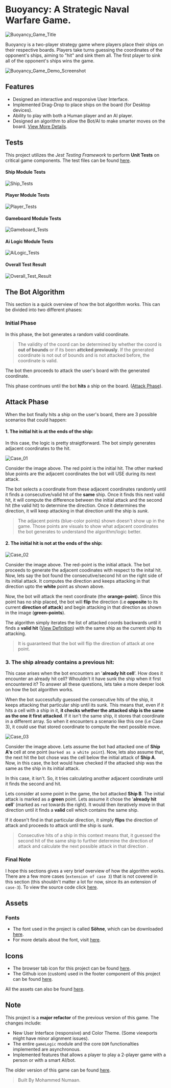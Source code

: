 # Buoyancy: A Strategic Naval Warfare Game.
![Buoyancy_Game_Title](./screenshots/image.png)

Buoyancy is a two-player strategy game where players place their ships on their respective boards. Players take turns guessing the coordinates of the opponent's ships, aiming to "hit" and sink them all. The first player to sink all of the opponent's ships wins the game.

![Buoyancy_Game_Demo_Screenshot](./screenshots/image-1.png)


## Features

- Designed an interactive and responsive User Interface.
- Implemented Drag-Drop to place ships on the board (for Desktop devices).
- Ability to play with both a Human player and an AI player.
- Designed an algorithm to allow the Bot/AI to make smarter moves on the board. [View More Details](#the-bot-algorithm).

## Tests

This project utilizes the *Jest Testing Framework* to perform **Unit Tests** on critical game components. The test files can be found [here](https://github.com/mohammednumaan/Buoyancy/tree/main/src/tests).

#### Ship Module Tests
![Ship_Tests](./screenshots/test-4.png)

#### Player Module Tests
![Player_Tests](./screenshots/test-1.png)

#### Gameboard Module Tests
![Gameboard_Tests](./screenshots/test-2.png)

#### Ai Logic Module Tests
![AiLogic_Tests](./screenshots/test-3.png)

#### Overall Test Result
![Overall_Test_Result](./screenshots/test-result.png)

## The Bot Algorithm

This section is a quick overview of how the bot algorithm works. This can be divided into two different phases:

### Initial Phase 

In this phase, the bot generates a random valid coordinate. 
> The validity of the coord can be determined by whether the coord is  **out of bounds** or if its been **attcked previously**. If the generated coordinate is not out of bounds and is not attacked before, the coordinate is valid.

The bot then proceeds to attack the user's board with the generated coordinate.

This phase continues until the bot **hits** a ship on the board. ([Attack Phase](#attack-phase)).

## Attack Phase

When the bot finally hits a ship on the user's board, there are 3 possible scenarios that could happen:

#### 1. The initial hit is at the ends of the ship:

In this case, the logic is pretty straigtforward. The bot simply generates adjacent coordinates to the hit.

![Case_01](./screenshots/image-9.png)


Consider the image above. The red point is the initial hit. The other marked blue points are the adjacent coordinates the bot will USE during its next attack. 

The bot selects a coordinate from these adjacent coordinates randomly until it finds a consecutive/valid hit of the **same** ship. Once it finds this next valid hit, it will compute the difference between the initial attack and the second hit (the valid hit) to determine the direction. Once it determines the direction, it will keep attacking in that direction until the ship is *sunk*.

> The adjacent points (blue-color points) shown doesn't show up in the game. Those points are visuals to show what adjacent coordinates the bot generates to understand the algorithm/logic better.

#### 2. The initial hit is not at the ends of the ship:

![Case_02](./screenshots/image-5.png)

Consider the image above. The red-point is the initial attack. The bot proceeds to generate the adjacent coodinates with respect to the inital hit. Now, lets say the bot found the consecutive/second hit on the right side of its initial attack. It computes the direction and keeps attacking in that direction upto the **white** point as shown above. 

Now, the bot will attack the next coordinate (the **orange-point**). Since this point has no ship placed, the bot will **flip** the direction (i.e  **opposite** to its current **direction of attack**) and begin attacking in that direction as shown in the image (**green-points**).

The algorithm simply iterates the list of attacked coords backwards until it finds a **valid hit** ([View Definition](#initial-phase)) with the same ship as the current ship its attacking.

> It is guaranteed that the bot will flip the direction of attack at one point. 

### 3. The ship already contains a previous hit:

This case arises when the bot encounters an '**already hit cell**'. How does it encounter an already hit cell? Whouldn't it have sunk the ship when it first encountered it? To answer all these questions, lets take a more deeper look on how the bot algorithm works.

When the bot successfully guessed the consecutive hits of the ship, it keeps attacking that particular ship until its sunk. This means that, even if it hits a cell with a ship in it, **it checks whether the attacked ship is the same as the one it first attacked**. If it isn't the same ship, it stores that coordinate in a different array. So when it encounters a scenario like this one (i.e Case 3), it could use that stored coordinate to compute the next possible move.

![Case_03](./screenshots/image-11.png)

Consider the image above. Lets assume the bot had attacked one of **Ship A's** cell at one point (`marked as a white point`). Now, lets also assume that, the next hit the bot chose was the cell below the initial attack of **Ship A**. Now, in this case, the bot would have checked if the attacked ship was the same as the ship in its initial attack.

In this case, it isn't. So, it tries calculating another adjacent coordinate until it finds the second and hit. 

Lets consider at some point in the game, the bot attacked **Ship B**. The initial attack is marked as a **green** point. Lets assume it chose the '**already hit cell**' (marked as `red` towards the right). It would then iteratively move in that direction until it finds a **valid** cell which contains the same ship.

If it doesn't find in that particular direction, it simply **flips** the direction of attack and proceeds to attack until the ship is sunk.

> Consecutive hits of a ship in this context means that, it guessed the second hit of the same ship to further determine the direction of attack and calculate the next possible attack in that direction . 

### Final Note

I hope this sections gives a very brief overview of how the algorithm works. There are a few more cases (`extension of case 3`) that is not covered in this section (this shouldn't matter a lot for now, since its an extension of `case-3`). To view the source code click [here](https://github.com/mohammednumaan/Buoyancy/blob/main/src/js/logic/AiLogic.js).


## Assets

### Fonts
- The font used in the project is called **Söhne**, which can be downloaded [here](https://befonts.com/sohne-font-family.html#google_vignette).
- For more details about the font, visit [here](https://klim.co.nz/retail-fonts/soehne/).

## Icons
- The browser tab icon for this project can be found [here](https://icons8.com/icons/set/sailing--purple).
- The Github icon (custom) used in the footer component of this project can be found [here](https://github.com/mohammednumaan/Buoyancy/blob/main/src/assets/github.png). 

All the assets can also be found [here](https://github.com/mohammednumaan/Buoyancy/blob/main/src/assets/github.png).


## Note

This project is a **major refactor** of the previous version of this game. The changes include: 

- New User Interface (responsive) and Color Theme. (Some viewports might have minor alignment issues).
- The entire `gameLogic` module and the core `DOM` functionalties implemented are asynchronous.
- Implemented features that allows a player to play a 2-player game with a person or with a smart AI/bot.

The older version of this game can be found [here](https://github.com/mohammednumaan/battleship). 

> Built By Mohammed Numaan.